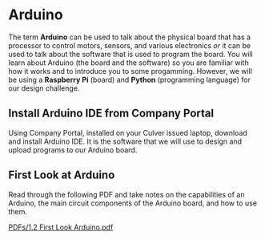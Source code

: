# Arduino

The term **Arduino** can be used to talk about the physical board that has a processor to control motors, sensors, and various electronics *or* it can be used to talk about the software that is used to program the board. You will learn about Arduino (the board and the software) so you are familiar with how it works and to introduce you to some progamming. However, we will be using a **Raspberry Pi** (board) and **Python** (programming language) for our design challenge. 

## Install Arduino IDE from Company Portal

Using Company Portal, installed on your Culver issued laptop, download and install Arduino IDE. It is the software that we will use to design and upload programs to our Arduino board. 

## First Look at Arduino

Read through the following PDF and take notes on the capabilities of an Arduino, the main circuit components of the Arduino board, and how to use them. 

[PDFs/1.2 First Look Arduino.pdf ](https://drive.google.com/file/d/18EQRWNUOjW3YH3a1C8iBYt0frR-y16M4/view?usp=sharing)

